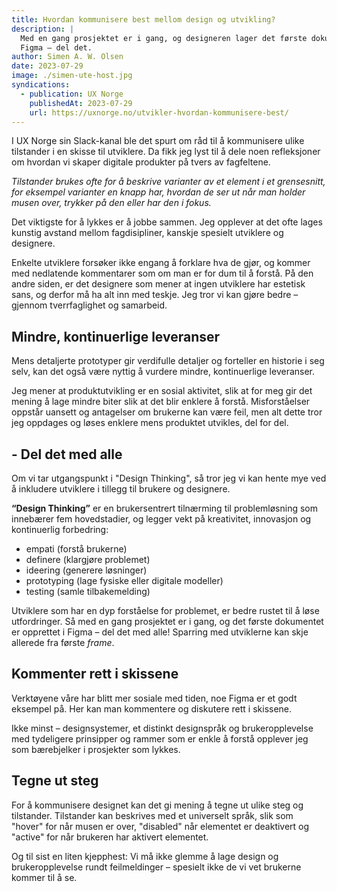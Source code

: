 ```yaml
---
title: Hvordan kommunisere best mellom design og utvikling?
description: |
  Med en gang prosjektet er i gang, og designeren lager det første dokumentet i
  Figma – del det.
author: Simen A. W. Olsen
date: 2023-07-29
image: ./simen-ute-host.jpg
syndications:
  - publication: UX Norge
    publishedAt: 2023-07-29
    url: https://uxnorge.no/utvikler-hvordan-kommunisere-best/
---
```


I UX Norge sin Slack-kanal ble det spurt om råd til å kommunisere ulike
tilstander i en skisse til utviklere. Da fikk jeg lyst til å dele noen
refleksjoner om hvordan vi skaper digitale produkter på tvers av fagfeltene.

_Tilstander brukes ofte for å beskrive varianter av et element i et grensesnitt,
for eksempel varianter en knapp har, hvordan de ser ut når man holder musen
over, trykker på den eller har den i fokus._

Det viktigste for å lykkes er å jobbe sammen. Jeg opplever at det ofte lages
kunstig avstand mellom fagdisipliner, kanskje spesielt utviklere og designere.

Enkelte utviklere forsøker ikke engang å forklare hva de gjør, og kommer med
nedlatende kommentarer som om man er for dum til å forstå. På den andre siden,
er det designere som mener at ingen utviklere har estetisk sans, og derfor må ha
alt inn med teskje. Jeg tror vi kan gjøre bedre – gjennom tverrfaglighet og
samarbeid.

## Mindre, kontinuerlige leveranser

Mens detaljerte prototyper gir verdifulle detaljer og forteller en historie i
seg selv, kan det også være nyttig å vurdere mindre, kontinuerlige leveranser.

Jeg mener at produktutvikling er en sosial aktivitet, slik at for meg gir det
mening å lage mindre biter slik at det blir enklere å forstå. Misforståelser
oppstår uansett og antagelser om brukerne kan være feil, men alt dette tror jeg
oppdages og løses enklere mens produktet utvikles, del for del.

## - Del det med alle

Om vi tar utgangspunkt i "Design Thinking", så tror jeg vi kan hente mye ved å
inkludere utviklere i tillegg til brukere og designere.

**“Design Thinking”** er en brukersentrert tilnærming til problemløsning som
innebærer fem hovedstadier, og legger vekt på kreativitet, innovasjon og
kontinuerlig forbedring:

- empati (forstå brukerne)
- definere (klargjøre problemet)
- ideering (generere løsninger)
- prototyping (lage fysiske eller digitale modeller)
- testing (samle tilbakemelding)

Utviklere som har en dyp forståelse for problemet, er bedre rustet til å løse
utfordringer. Så med en gang prosjektet er i gang, og det første dokumentet er
opprettet i Figma – del det med alle! Sparring med utviklerne kan skje allerede
fra første _frame_.

## Kommenter rett i skissene

Verktøyene våre har blitt mer sosiale med tiden, noe Figma er et godt eksempel
på. Her kan man kommentere og diskutere rett i skissene.

Ikke minst – designsystemer, et distinkt designspråk og brukeropplevelse med
tydeligere prinsipper og rammer som er enkle å forstå opplever jeg som
bærebjelker i prosjekter som lykkes.

## Tegne ut steg

For å kommunisere designet kan det gi mening å tegne ut ulike steg og
tilstander. Tilstander kan beskrives med et universelt språk, slik som "hover"
for når musen er over, "disabled" når elementet er deaktivert og "active" for
når brukeren har aktivert elementet.

Og til sist en liten kjepphest: Vi må ikke glemme å lage design og
brukeropplevelse rundt feilmeldinger – spesielt ikke de vi vet brukerne kommer
til å se.

